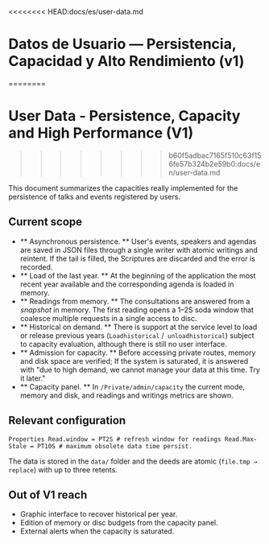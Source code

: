 <<<<<<<< HEAD:docs/es/user-data.md
# Datos de Usuario — Persistencia, Capacidad y Alto Rendimiento (v1)
========
# User Data - Persistence, Capacity and High Performance (V1)
>>>>>>>> b60f5adbac7165f510c63f156fe57b324b2e59b0:docs/en/user-data.md

This document summarizes the capacities really implemented for the persistence of talks and events registered by users.

## Current scope

- ** Asynchronous persistence. ** User's events, speakers and agendas are saved in JSON files through a single writer with atomic writings and reintent. If the tail is filled, the Scriptures are discarded and the error is recorded.
- ** Load of the last year. ** At the beginning of the application the most recent year available and the corresponding agenda is loaded in memory.
- ** Readings from memory. ** The consultations are answered from a _snapshot_ in memory. The first reading opens a 1–2S soda window that coalesce multiple requests in a single access to disc.
- ** Historical on demand. ** There is support at the service level to load or release previous years (`Loadhistorical` /` unloadhistorical`) subject to capacity evaluation, although there is still no user interface.
- ** Admission for capacity. ** Before accessing private routes, memory and disk space are verified; If the system is saturated, it is answered with "due to high demand, we cannot manage your data at this time. Try it later."
- ** Capacity panel. ** In `/Private/admin/capacity` the current mode, memory and disk, and readings and writings metrics are shown.

## Relevant configuration

`` Properties
Read.window = PT2S # refresh window for readings
Read.Max-Stale = PT10S # maximum obsolete data time
persist.
``

The data is stored in the `data/` folder and the deeds are atomic (`file.tmp → replace`) with up to three retents.

## Out of V1 reach

- Graphic interface to recover historical per year.
- Edition of memory or disc budgets from the capacity panel.
- External alerts when the capacity is saturated.